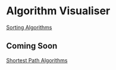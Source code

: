 # Algorithm Visualiser

[Sorting Algorithms](./sorts/)

## Coming Soon

[Shortest Path Algorithms](./)
